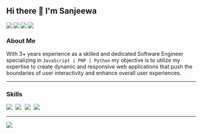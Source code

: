 ## Hi there 👋 I'm Sanjeewa

<img  align="left" src="https://img.shields.io/badge/javascript-%23323330.svg?style=for-the-badge&logo=javascript&logoColor=%23F7DF1E" />
<img align="left"  src="https://img.shields.io/badge/typescript-%23007ACC.svg?style=for-the-badge&logo=typescript&logoColor=white" />
<img align="left" src="https://img.shields.io/badge/php-%23777BB4.svg?style=for-the-badge&logo=php&logoColor=white" />
<img src="https://img.shields.io/badge/python-3670A0?style=for-the-badge&logo=python&logoColor=ffdd54" />

### About Me

With 3+ years experience as a skilled and dedicated Software Engineer specializing in ``JavaScript | PHP | Python`` my objective is to utilize my expertise to create dynamic and responsive web applications that push the boundaries of user interactivity and enhance overall user experiences. 

---

### Skills

<div >
  <kbd>
    <img  src="https://skillicons.dev/icons?i=js,ts,nodejs,php,py" />
    <img  src="https://skillicons.dev/icons?i=html,css,react,nextjs" />
   <img  src="https://skillicons.dev/icons?i=git,github,postman" />
   <img src="https://skillicons.dev/icons?i=aws,docker,linux,vim" />
   </kbd>
</div>

---

<img src="https://github-readme-stats.vercel.app/api?username=SRanuluge&show_icons=true&theme=tokyonight" />

